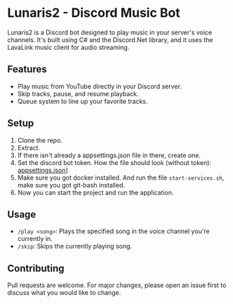 # Lunaris2 - Discord Music Bot

Lunaris2 is a Discord bot designed to play music in your server's voice channels. It's built using C# and the Discord.Net library, and it uses the LavaLink music client for audio streaming.

## Features

- Play music from YouTube directly in your Discord server.
- Skip tracks, pause, and resume playback.
- Queue system to line up your favorite tracks.

## Setup

1. Clone the repo.
2. Extract.
3. If there isn't already a appsettings.json file in there, create one.
4. Set the discord bot token. How the file should look (without token): [appsettings.json](https://github.com/Myxelium/Lunaris2.0/blob/master/Bot/appsettings.json)]
5. Make sure you got docker installed. And run the file ``start-services.sh``, make sure you got git-bash installed.
6. Now you can start the project and run the application.

## Usage

- `/play <song>`: Plays the specified song in the voice channel you're currently in.
- `/skip`: Skips the currently playing song.

## Contributing

Pull requests are welcome. For major changes, please open an issue first to discuss what you would like to change.
